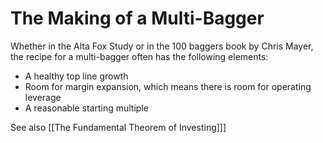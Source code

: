 #
 # The Making of a Multi-Bagger
 Whether in the Alta Fox Study or in the 100 baggers book by Chris Mayer, the recipe for a multi-bagger often has the following elements:

- A healthy top line growth
- Room for margin expansion, which means there is room for operating leverage
- A reasonable starting multiple



See also [[The Fundamental Theorem of Investing]]]